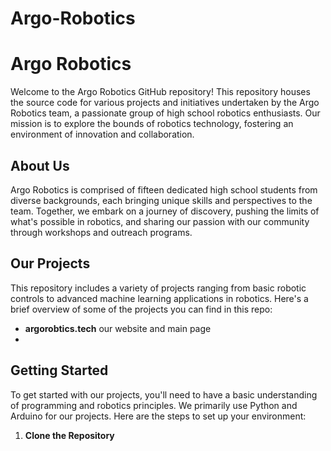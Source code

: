 # Argo-Robotics
# Argo Robotics

Welcome to the Argo Robotics GitHub repository! This repository houses the source code for various projects and initiatives undertaken by the Argo Robotics team, a passionate group of high school robotics enthusiasts. Our mission is to explore the bounds of robotics technology, fostering an environment of innovation and collaboration.

## About Us

Argo Robotics is comprised of fifteen dedicated high school students from diverse backgrounds, each bringing unique skills and perspectives to the team. Together, we embark on a journey of discovery, pushing the limits of what's possible in robotics, and sharing our passion with our community through workshops and outreach programs.

## Our Projects

This repository includes a variety of projects ranging from basic robotic controls to advanced machine learning applications in robotics. Here's a brief overview of some of the projects you can find in this repo:

- **argorobtics.tech** our website and main page
- 
## Getting Started

To get started with our projects, you'll need to have a basic understanding of programming and robotics principles. We primarily use Python and Arduino for our projects. Here are the steps to set up your environment:

1. **Clone the Repository**

